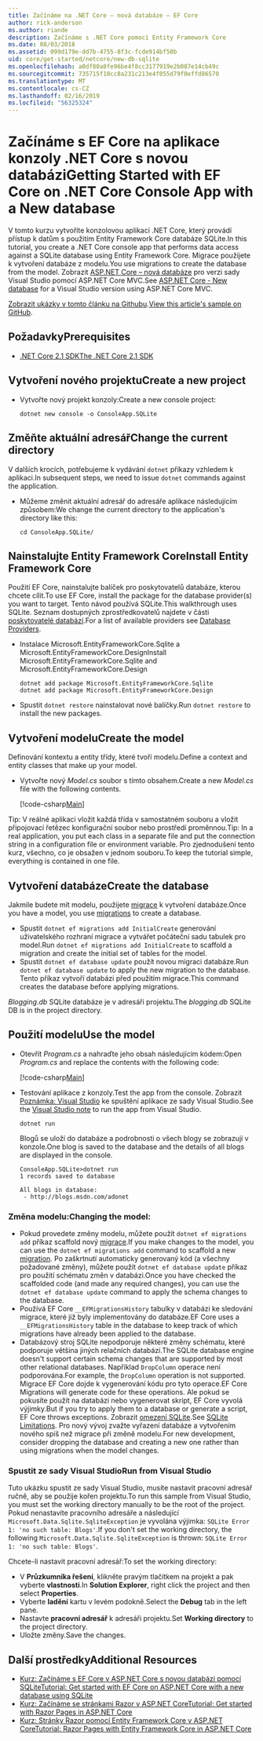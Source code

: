 ```yaml
---
title: Začínáme na .NET Core – nová databáze – EF Core
author: rick-anderson
ms.author: riande
description: Začínáme s .NET Core pomocí Entity Framework Core
ms.date: 08/03/2018
ms.assetid: 099d179e-dd7b-4755-8f3c-fcde914bf50b
uid: core/get-started/netcore/new-db-sqlite
ms.openlocfilehash: a0df80a8fe96be4f8cc3177919e2b087e14cb49c
ms.sourcegitcommit: 735715f10cc8a231c213e4f055d79f0effd86570
ms.translationtype: MT
ms.contentlocale: cs-CZ
ms.lasthandoff: 02/16/2019
ms.locfileid: "56325324"
---
```

# <a name="getting-started-with-ef-core-on-net-core-console-app-with-a-new-database"></a><span data-ttu-id="69561-103">Začínáme s EF Core na aplikace konzoly .NET Core s novou databázi</span><span class="sxs-lookup"><span data-stu-id="69561-103">Getting Started with EF Core on .NET Core Console App with a New database</span></span>

<span data-ttu-id="69561-104">V tomto kurzu vytvoříte konzolovou aplikaci .NET Core, který provádí přístup k datům s použitím Entity Framework Core databáze SQLite.</span><span class="sxs-lookup"><span data-stu-id="69561-104">In this tutorial, you create a .NET Core console app that performs data access against a SQLite database using Entity Framework Core.</span></span> <span data-ttu-id="69561-105">Migrace použijete k vytvoření databáze z modelu.</span><span class="sxs-lookup"><span data-stu-id="69561-105">You use migrations to create the database from the model.</span></span> <span data-ttu-id="69561-106">Zobrazit [ASP.NET Core – nová databáze](xref:core/get-started/aspnetcore/new-db) pro verzi sady Visual Studio pomocí ASP.NET Core MVC.</span><span class="sxs-lookup"><span data-stu-id="69561-106">See [ASP.NET Core - New database](xref:core/get-started/aspnetcore/new-db) for a Visual Studio version using ASP.NET Core MVC.</span></span>

<span data-ttu-id="69561-107">[Zobrazit ukázky v tomto článku na Githubu](https://github.com/aspnet/EntityFramework.Docs/tree/master/samples/core/GetStarted/NetCore/ConsoleApp.SQLite).</span><span class="sxs-lookup"><span data-stu-id="69561-107">[View this article's sample on GitHub](https://github.com/aspnet/EntityFramework.Docs/tree/master/samples/core/GetStarted/NetCore/ConsoleApp.SQLite).</span></span>

## <a name="prerequisites"></a><span data-ttu-id="69561-108">Požadavky</span><span class="sxs-lookup"><span data-stu-id="69561-108">Prerequisites</span></span>

* [<span data-ttu-id="69561-109">.NET Core 2.1 SDK</span><span class="sxs-lookup"><span data-stu-id="69561-109">The .NET Core 2.1 SDK</span></span>](https://www.microsoft.com/net/core)

## <a name="create-a-new-project"></a><span data-ttu-id="69561-110">Vytvoření nového projektu</span><span class="sxs-lookup"><span data-stu-id="69561-110">Create a new project</span></span>

* <span data-ttu-id="69561-111">Vytvořte nový projekt konzoly:</span><span class="sxs-lookup"><span data-stu-id="69561-111">Create a new console project:</span></span>

  ``` Console
  dotnet new console -o ConsoleApp.SQLite
  ```
## <a name="change-the-current-directory"></a><span data-ttu-id="69561-112">Změňte aktuální adresář</span><span class="sxs-lookup"><span data-stu-id="69561-112">Change the current directory</span></span>

<span data-ttu-id="69561-113">V dalších krocích, potřebujeme k vydávání `dotnet` příkazy vzhledem k aplikaci.</span><span class="sxs-lookup"><span data-stu-id="69561-113">In subsequent steps, we need to issue `dotnet` commands against the application.</span></span>

* <span data-ttu-id="69561-114">Můžeme změnit aktuální adresář do adresáře aplikace následujícím způsobem:</span><span class="sxs-lookup"><span data-stu-id="69561-114">We change the current directory to the application's directory like this:</span></span>

  ``` Console
  cd ConsoleApp.SQLite/
  ```
## <a name="install-entity-framework-core"></a><span data-ttu-id="69561-115">Nainstalujte Entity Framework Core</span><span class="sxs-lookup"><span data-stu-id="69561-115">Install Entity Framework Core</span></span>

<span data-ttu-id="69561-116">Použití EF Core, nainstalujte balíček pro poskytovatelů databáze, kterou chcete cílit.</span><span class="sxs-lookup"><span data-stu-id="69561-116">To use EF Core, install the package for the database provider(s) you want to target.</span></span> <span data-ttu-id="69561-117">Tento návod používá SQLite.</span><span class="sxs-lookup"><span data-stu-id="69561-117">This walkthrough uses SQLite.</span></span> <span data-ttu-id="69561-118">Seznam dostupných zprostředkovatelů najdete v části [poskytovatelé databází](../../providers/index.md).</span><span class="sxs-lookup"><span data-stu-id="69561-118">For a list of available providers see [Database Providers](../../providers/index.md).</span></span>

* <span data-ttu-id="69561-119">Instalace Microsoft.EntityFrameworkCore.Sqlite a Microsoft.EntityFrameworkCore.Design</span><span class="sxs-lookup"><span data-stu-id="69561-119">Install Microsoft.EntityFrameworkCore.Sqlite and Microsoft.EntityFrameworkCore.Design</span></span>

  ```Console
  dotnet add package Microsoft.EntityFrameworkCore.Sqlite
  dotnet add package Microsoft.EntityFrameworkCore.Design
  ```

* <span data-ttu-id="69561-120">Spustit `dotnet restore` nainstalovat nové balíčky.</span><span class="sxs-lookup"><span data-stu-id="69561-120">Run `dotnet restore` to install the new packages.</span></span>

## <a name="create-the-model"></a><span data-ttu-id="69561-121">Vytvoření modelu</span><span class="sxs-lookup"><span data-stu-id="69561-121">Create the model</span></span>

<span data-ttu-id="69561-122">Definování kontextu a entity třídy, které tvoří modelu.</span><span class="sxs-lookup"><span data-stu-id="69561-122">Define a context and entity classes that make up your model.</span></span>

* <span data-ttu-id="69561-123">Vytvořte nový *Model.cs* soubor s tímto obsahem.</span><span class="sxs-lookup"><span data-stu-id="69561-123">Create a new *Model.cs* file with the following contents.</span></span>

  [!code-csharp[Main](../../../../samples/core/GetStarted/NetCore/ConsoleApp.SQLite/Model.cs)]

<span data-ttu-id="69561-124">Tip: V reálné aplikaci vložit každá třída v samostatném souboru a vložit připojovací řetězec konfigurační soubor nebo prostředí proměnnou.</span><span class="sxs-lookup"><span data-stu-id="69561-124">Tip: In a real application, you put each class in a separate file and put the connection string in a configuration file or environment variable.</span></span> <span data-ttu-id="69561-125">Pro zjednodušení tento kurz, všechno, co je obsažen v jednom souboru.</span><span class="sxs-lookup"><span data-stu-id="69561-125">To keep the tutorial simple, everything is contained in one file.</span></span>

## <a name="create-the-database"></a><span data-ttu-id="69561-126">Vytvoření databáze</span><span class="sxs-lookup"><span data-stu-id="69561-126">Create the database</span></span>

<span data-ttu-id="69561-127">Jakmile budete mít modelu, použijete [migrace](xref:core/managing-schemas/migrations/index) k vytvoření databáze.</span><span class="sxs-lookup"><span data-stu-id="69561-127">Once you have a model, you use [migrations](xref:core/managing-schemas/migrations/index) to create a database.</span></span>

* <span data-ttu-id="69561-128">Spustit `dotnet ef migrations add InitialCreate` generování uživatelského rozhraní migrace a vytvářet počáteční sadu tabulek pro model.</span><span class="sxs-lookup"><span data-stu-id="69561-128">Run `dotnet ef migrations add InitialCreate` to scaffold a migration and create the initial set of tables for the model.</span></span>
* <span data-ttu-id="69561-129">Spustit `dotnet ef database update` použít novou migraci databáze.</span><span class="sxs-lookup"><span data-stu-id="69561-129">Run `dotnet ef database update` to apply the new migration to the database.</span></span> <span data-ttu-id="69561-130">Tento příkaz vytvoří databázi před použitím migrace.</span><span class="sxs-lookup"><span data-stu-id="69561-130">This command creates the database before applying migrations.</span></span>

<span data-ttu-id="69561-131">*Blogging.db* SQLite databáze je v adresáři projektu.</span><span class="sxs-lookup"><span data-stu-id="69561-131">The *blogging.db* SQLite DB is in the project directory.</span></span>

## <a name="use-the-model"></a><span data-ttu-id="69561-132">Použití modelu</span><span class="sxs-lookup"><span data-stu-id="69561-132">Use the model</span></span>

* <span data-ttu-id="69561-133">Otevřít *Program.cs* a nahraďte jeho obsah následujícím kódem:</span><span class="sxs-lookup"><span data-stu-id="69561-133">Open *Program.cs* and replace the contents with the following code:</span></span>

  [!code-csharp[Main](../../../../samples/core/GetStarted/NetCore/ConsoleApp.SQLite/Program.cs)]

* <span data-ttu-id="69561-134">Testování aplikace z konzoly.</span><span class="sxs-lookup"><span data-stu-id="69561-134">Test the app from the console.</span></span> <span data-ttu-id="69561-135">Zobrazit [Poznámka: Visual Studio](#vs) ke spuštění aplikace ze sady Visual Studio.</span><span class="sxs-lookup"><span data-stu-id="69561-135">See the [Visual Studio note](#vs) to run the app from Visual Studio.</span></span>

  `dotnet run`

  <span data-ttu-id="69561-136">Blogů se uloží do databáze a podrobnosti o všech blogy se zobrazují v konzole.</span><span class="sxs-lookup"><span data-stu-id="69561-136">One blog is saved to the database and the details of all blogs are displayed in the console.</span></span>

  ```Console
  ConsoleApp.SQLite>dotnet run
  1 records saved to database

  All blogs in database:
   - http://blogs.msdn.com/adonet
  ```

### <a name="changing-the-model"></a><span data-ttu-id="69561-137">Změna modelu:</span><span class="sxs-lookup"><span data-stu-id="69561-137">Changing the model:</span></span>

- <span data-ttu-id="69561-138">Pokud provedete změny modelu, můžete použít `dotnet ef migrations add` příkaz scaffold nový [migrace](xref:core/managing-schemas/migrations/index).</span><span class="sxs-lookup"><span data-stu-id="69561-138">If you make changes to the model, you can use the `dotnet ef migrations add` command to scaffold a new [migration](xref:core/managing-schemas/migrations/index).</span></span> <span data-ttu-id="69561-139">Po zaškrtnutí automaticky generovaný kód (a všechny požadované změny), můžete použít `dotnet ef database update` příkaz pro použití schématu změn v databázi.</span><span class="sxs-lookup"><span data-stu-id="69561-139">Once you have checked the scaffolded code (and made any required changes), you can use the `dotnet ef database update` command to apply the schema changes to the database.</span></span>
- <span data-ttu-id="69561-140">Používá EF Core `__EFMigrationsHistory` tabulky v databázi ke sledování migrace, které již byly implementovány do databáze.</span><span class="sxs-lookup"><span data-stu-id="69561-140">EF Core uses a `__EFMigrationsHistory` table in the database to keep track of which migrations have already been applied to the database.</span></span>
- <span data-ttu-id="69561-141">Databázový stroj SQLite nepodporuje některé změny schématu, které podporuje většina jiných relačních databází.</span><span class="sxs-lookup"><span data-stu-id="69561-141">The SQLite database engine doesn't support certain schema changes that are supported by most other relational databases.</span></span> <span data-ttu-id="69561-142">Například `DropColumn` operace není podporována.</span><span class="sxs-lookup"><span data-stu-id="69561-142">For example, the `DropColumn` operation is not supported.</span></span> <span data-ttu-id="69561-143">Migrace EF Core dojde k vygenerování kódu pro tyto operace.</span><span class="sxs-lookup"><span data-stu-id="69561-143">EF Core Migrations will generate code for these operations.</span></span> <span data-ttu-id="69561-144">Ale pokud se pokusíte použít na databázi nebo vygenerovat skript, EF Core vyvolá výjimky.</span><span class="sxs-lookup"><span data-stu-id="69561-144">But if you try to apply them to a database or generate a script, EF Core throws exceptions.</span></span> <span data-ttu-id="69561-145">Zobrazit [omezení SQLite](../../providers/sqlite/limitations.md).</span><span class="sxs-lookup"><span data-stu-id="69561-145">See [SQLite Limitations](../../providers/sqlite/limitations.md).</span></span> <span data-ttu-id="69561-146">Pro nový vývoj zvažte vyřazení databáze a vytvořením nového spíš než migrace při změně modelu.</span><span class="sxs-lookup"><span data-stu-id="69561-146">For new development, consider dropping the database and creating a new one rather than using migrations when the model changes.</span></span>

<a name="vs"></a>
### <a name="run-from-visual-studio"></a><span data-ttu-id="69561-147">Spustit ze sady Visual Studio</span><span class="sxs-lookup"><span data-stu-id="69561-147">Run from Visual Studio</span></span>

<span data-ttu-id="69561-148">Tuto ukázku spustit ze sady Visual Studio, musíte nastavit pracovní adresář ručně, aby se použije kořen projektu.</span><span class="sxs-lookup"><span data-stu-id="69561-148">To run this sample from Visual Studio, you must set the working directory manually to be the root of the project.</span></span> <span data-ttu-id="69561-149">Pokud nenastavíte pracovního adresáře a následující `Microsoft.Data.Sqlite.SqliteException` je vyvolána výjimka: `SQLite Error 1: 'no such table: Blogs'`.</span><span class="sxs-lookup"><span data-stu-id="69561-149">If  you don't set the working directory, the following `Microsoft.Data.Sqlite.SqliteException` is thrown: `SQLite Error 1: 'no such table: Blogs'`.</span></span>

<span data-ttu-id="69561-150">Chcete-li nastavit pracovní adresář:</span><span class="sxs-lookup"><span data-stu-id="69561-150">To set the working directory:</span></span>

* <span data-ttu-id="69561-151">V **Průzkumníka řešení**, klikněte pravým tlačítkem na projekt a pak vyberte **vlastnosti**.</span><span class="sxs-lookup"><span data-stu-id="69561-151">In **Solution Explorer**, right click the project and then select **Properties**.</span></span>
* <span data-ttu-id="69561-152">Vyberte **ladění** kartu v levém podokně.</span><span class="sxs-lookup"><span data-stu-id="69561-152">Select the **Debug** tab in the left pane.</span></span>
* <span data-ttu-id="69561-153">Nastavte **pracovní adresář** k adresáři projektu.</span><span class="sxs-lookup"><span data-stu-id="69561-153">Set **Working directory** to the project directory.</span></span>
* <span data-ttu-id="69561-154">Uložte změny.</span><span class="sxs-lookup"><span data-stu-id="69561-154">Save the changes.</span></span>

## <a name="additional-resources"></a><span data-ttu-id="69561-155">Další prostředky</span><span class="sxs-lookup"><span data-stu-id="69561-155">Additional Resources</span></span>

* [<span data-ttu-id="69561-156">Kurz: Začínáme s EF Core v ASP.NET Core s novou databázi pomocí SQLite</span><span class="sxs-lookup"><span data-stu-id="69561-156">Tutorial: Get started with EF Core on ASP.NET Core with a new database using SQLite</span></span>](xref:core/get-started/aspnetcore/new-db)
* [<span data-ttu-id="69561-157">Kurz: Začínáme se stránkami Razor v ASP.NET Core</span><span class="sxs-lookup"><span data-stu-id="69561-157">Tutorial: Get started with Razor Pages in ASP.NET Core</span></span>](https://docs.microsoft.com/aspnet/core/tutorials/razor-pages/razor-pages-start)
* [<span data-ttu-id="69561-158">Kurz: Stránky Razor pomocí Entity Framework Core v ASP.NET Core</span><span class="sxs-lookup"><span data-stu-id="69561-158">Tutorial: Razor Pages with Entity Framework Core in ASP.NET Core</span></span>](https://docs.microsoft.com/aspnet/core/data/ef-rp/intro)
